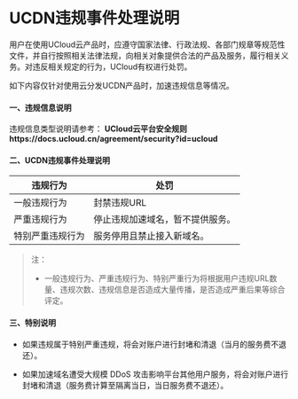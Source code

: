 # UCDN违规事件处理说明

用户在使用UCloud云产品时，应遵守国家法律、行政法规、各部门规章等规范性文件，并自行按照相关法律法规，向相关对象提供合法的产品及服务，履行相关义务。对违反相关规定的行为，UCloud有权进行处罚。

如下内容仅针对使用云分发UCDN产品时，加速违规信息等情况。

#### 一、违规信息说明

违规信息类型说明请参考： **UCloud云平台安全规则https://docs.ucloud.cn/agreement/security?id=ucloud**

#### 二、UCDN违规事件处理说明

| 违规行为         | 处罚                             |
| ---------------- | -------------------------------- |
| 一般违规行为     | 封禁违规URL                      |
| 严重违规行为     | 停止违规加速域名，暂不提供服务。 |
| 特别严重违规行为 | 服务停用且禁止接入新域名。       |

>注：
>
>* 一般违规行为、严重违规行为、特别严重行为将根据用户违规URL数量、违规次数、违规信息是否造成大量传播，是否造成严重后果等综合评定。

#### 三、特别说明

- 如果违规属于特别严重违规，将会对账户进行封堵和清退（当月的服务费不退还）。

- 如果加速域名遭受大规模 DDoS 攻击影响平台其他用户服务，将会对账户进行封堵和清退（服务费计算至隔离当日，当日服务费不退还）。

  

  